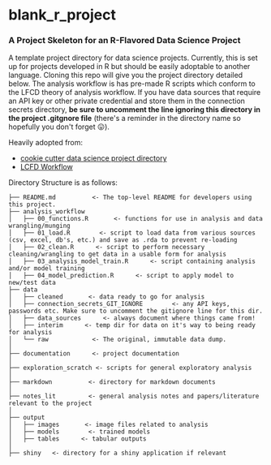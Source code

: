 # blank_r_project
### A Project Skeleton for an R-Flavored Data Science Project

A template project directory for data science projects. Currently, this is set up for projects developed in R but should be easily adoptable to another language. Cloning this repo will give you the project directory detailed below. The analysis workflow is has pre-made R scripts which conform to the LFCD theory of analysis workflow. If you have data sources that require an API key or other private credential and store them in the connection secrets directory, **be sure to uncomment the line ignoring this directory in the project .gitgnore file** (there's a reminder in the directory name so hopefully you don't forget :stuck_out_tongue:).

Heavily adopted from:
* [cookie cutter data science project directory](https://github.com/drivendata/cookiecutter-data-science/blob/master/README.md)
* [LCFD Workflow](https://stackoverflow.com/questions/1429907/workflow-for-statistical-analysis-and-report-writing)

Directory Structure is as follows:
```
├── README.md          <- The top-level README for developers using this project.
├── analysis_workflow
│   ├── 00_functions.R       <- functions for use in analysis and data wrangling/munging
│   ├── 01_load.R        <- script to load data from various sources (csv, excel, db's, etc.) and save as .rda to prevent re-loading
│   ├── 02_clean.R      <- script to perform necessary cleaning/wrangling to get data in a usable form for analysis
│   ├── 03_analysis_model_train.R      <- script containing analysis and/or model training
│   ├── 04_model_prediction.R      <- script to apply model to new/test data
├── data
│   ├── cleaned       <- data ready to go for analysis
│   ├── connection_secrets_GIT_IGNORE        <- any API keys, passwords etc. Make sure to uncomment the gitignore line for this dir.
│   ├── data_sources      <- always document where things came from!
│   ├── interim      <- temp dir for data on it's way to being ready for analysis
│   └── raw            <- The original, immutable data dump.
│
├── documentation      <- project documentation
│
├── exploration_scratch <- scripts for general exploratory analysis 
│
├── markdown          <- directory for markdown documents
│
├── notes_lit         <- general analysis notes and papers/literature relevant to the project
│
├── output
│   ├── images       <- image files related to analysis
│   ├── models        <- trained models 
│   ├── tables      <- tabular outputs
│
├── shiny   <- directory for a shiny application if relevant
```
